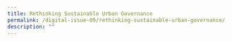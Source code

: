 ```yaml
---
title: Rethinking Sustainable Urban Governance
permalink: /digital-issue-09/rethinking-sustainable-urban-governance/
description: ""
---
```

